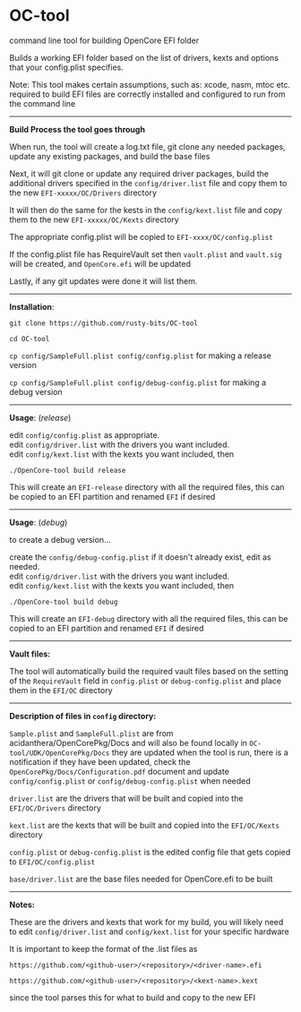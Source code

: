 # OC-tool
command line tool for building OpenCore EFI folder

Builds a working EFI folder based on the list of drivers, kexts and options that your config.plist specifies.
  
  
  
Note: This tool makes certain assumptions, such as:
xcode, nasm, mtoc etc. required to build EFI files are correctly installed and configured to run from the command line

---

**Build Process the tool goes through**

When run, the tool will create a log.txt file, git clone any needed packages, update any existing packages, and build the base files

Next, it will git clone or update any required driver packages, build the additional drivers specified in the `config/driver.list` file and copy them to the new `EFI-xxxxx/OC/Drivers` directory

It will then do the same for the kests in the `config/kext.list` file and copy them to the new `EFI-xxxxx/OC/Kexts` directory

The appropriate config.plist will be copied to `EFI-xxxx/OC/config.plist`

If the config.plist file has RequireVault set then `vault.plist` and `vault.sig` will be created, and `OpenCore.efi` will be updated

Lastly, if any git updates were done it will list them.

---

**Installation**:

`git clone https://github.com/rusty-bits/OC-tool`

`cd OC-tool`

`cp config/SampleFull.plist config/config.plist` for making a release version

`cp config/SampleFull.plist config/debug-config.plist` for making a debug version

---

**Usage**: (*release*)

edit `config/config.plist` as appropriate.  
edit `config/driver.list` with the drivers you want included.  
edit `config/kext.list` with the kexts you want included, then

`./OpenCore-tool build release`

This will create an `EFI-release` directory with all the required files, this can be copied to an EFI partition and renamed `EFI` if desired

---

**Usage**: (*debug*)

to create a debug version...

create the `config/debug-config.plist` if it doesn't already exist, edit as needed.  
edit `config/driver.list` with the drivers you want included.  
edit `config/kext.list` with the kexts you want included, then

`./OpenCore-tool build debug`

This will create an `EFI-debug` directory with all the required files, this can be copied to an EFI partition and renamed `EFI` if desired

---

**Vault files:**

The tool will automatically build the required vault files based on the setting of the `RequireVault` field in `config.plist` or `debug-config.plist` and place them in the `EFI/OC` directory

---

**Description of files in `config` directory:**

`Sample.plist` and `SampleFull.plist` are from acidanthera/OpenCorePkg/Docs and will also be found locally in `OC-tool/UDK/OpenCorePkg/Docs` they are updated when the tool is run, there is a notification if they have been updated, check the `OpenCorePkg/Docs/Configuration.pdf` document and update `config/config.plist` or `config/debug-config.plist` when needed

`driver.list` are the drivers that will be built and copied into the `EFI/OC/Drivers` directory

`kext.list` are the kexts that will be built and copied into the `EFI/OC/Kexts` directory

`config.plist` or `debug-config.plist` is the edited config file that gets copied to `EFI/OC/config.plist`

`base/driver.list` are the base files needed for OpenCore.efi to be built

---

**Notes:**

These are the drivers and kexts that work for my build, you will likely need to edit `config/driver.list` and `config/kext.list` for your specific hardware

It is important to keep the format of the .list files as

`https://github.com/<github-user>/<repository>/<driver-name>.efi`

`https://github.com/<github-user>/<repository>/<kext-name>.kext`

since the tool parses this for what to build and copy to the new EFI
